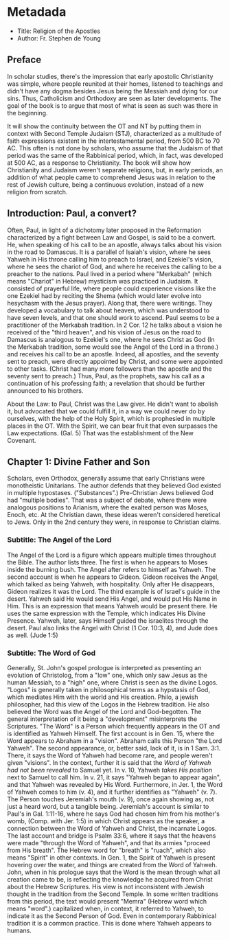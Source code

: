 # Metadada

+ Title: Religion of the Apostles
+ Author: Fr. Stephen de Young

## Preface

In scholar studies, there's the impression that early apostolic Christianity was
simple, where people reunited at their homes, listened to teachings and didn't
have any dogma besides Jesus being the Messiah and dying for our sins. Thus,
Catholicism and Orthodoxy are seen as later developments. The goal of the book
is to argue that most of what is seen as such was there in the beginning.

It will show the continuity between the OT and NT by putting them in context
with Second Temple Judaism (STJ), characterized as a multitude of faith
expressions existent in the intertestamental period, from 500 BC to 70 AC. This
often is not done by scholars, who assume that the Judaism of that period was
the same of the Rabbinical period, which, in fact, was developed at 500 AC, as a
response to Christianity. The book will show how Christianity and Judaism
weren't separate religions, but, in early periods, an addition of what people
came to comprehend Jesus was in relation to the rest of Jewish culture, being a
continuous evolution, instead of a new religion from scratch.

## Introduction: Paul, a convert?

Often, Paul, in light of a dichotomy later proposed in the Reformation
characterized by a fight between Law and Gospel, is said to be a convert. He,
when speaking of his call to be an apostle, always talks about his vision in the
road to Damascus. It is a parallel of Isaiah's vision, where he sees Yahweh in
His throne calling him to preach to Israel, and Ezekiel's vision, where he sees
the chariot of God, and where he receives the calling to be a preacher to the
nations. Paul lived in a period where "Merkabah" (which means "Chariot" in
Hebrew) mysticism was practiced in Judaism. It consisted of prayerful life,
where people could experience visions like the one Ezekiel had by reciting the
Shema (which would later evolve into hesychasm with the Jesus prayer). Along
that, there were writings. They developed a vocabulary to talk about heaven,
which was understood to have seven levels, and that one should work to ascend.
Paul seems to be a practitioner  of the Merkabah tradition. In 2 Cor. 12 he
talks about a vision he received of the "third heaven", and his vision of Jesus
on the road to Damascus is analogous to Ezekiel's one, where he sees Christ as
God (In the Merkabah tradition, some would see the Angel of the Lord in a
throne.) and receives his call to be an apostle. Indeed, all apostles, and the
seventy sent to preach, were directly appointed by Christ, and some were
appointed to other tasks. (Christ had many more followers than the apostle and
the seventy sent to preach.) Thus, Paul, as the prophets, saw his call as a
continuation of his professing faith; a revelation that should be further
announced to his brothers.

About the Law: to Paul, Christ was the Law giver. He didn't want to abolish it,
but advocated that we could fulfill it, in a way we could never do by ourselves,
with the help of the Holy Spirit, which is prophesied in multiple places in the
OT. With the Spirit, we can bear fruit that even surpasses the Law expectations.
(Gal. 5) That was the establishment of the New Covenant.

## Chapter 1: Divine Father and Son

Scholars, even Orthodox, generally assume that early Christians were
monotheistic Unitarians. The author defends that they believed God existed in
multiple hypostases. ("Substances".) Pre-Christian Jews believed God had
"multiple bodies". That was a subject of debate, where there were analogous
positions to Arianism, where the exalted person was Moses, Enoch, etc. At the
Christian dawn, these ideas weren't considered heretical to Jews. Only in the
2nd century they were, in response to Christian claims.

### Subtitle: The Angel of the Lord

The Angel of the Lord is a figure which appears multiple times throughout the
Bible. The author lists three. The first is when he appears to Moses inside the
burning bush. The Angel after refers to himself as Yahweh. The second account is
when he appears to Gideon. Gideon receives the Angel, which talked as being
Yahweh, with hospitality. Only after He disappears, Gideon realizes it was the
Lord. The third example is of Israel's guide in the desert. Yahweh said He would
send His Angel, and would put His Name in Him. This is an expression that means
Yahweh would be present there. He uses the same expression with the Temple,
which indicates His Divine Presence. Yahweh, later, says Himself guided the
israelites through the desert. Paul also links the Angel with Christ (1 Cor.
10:3, 4), and Jude does as well. (Jude 1:5)

### Subtitle: The Word of God

Generally, St. John's gospel prologue is interpreted as presenting an evolution
of Christolog, from a "low" one, which only saw Jesus as the human Messiah, to a
"high" one, where Christ is seen as the divine Logos. "Logos" is generally taken
in philosophical terms as a hypstasis of God, which mediates Him with the world
and His creation. Philo, a jewish philosopher, had this view of the Logos in the
Hebrew tradition. He also believed the Word was the Angel of the Lord and
God-begotten. The general interpretation of it being a "development"
misinterprets the Scriptures. "The Word" is a Person which frequently appears in
the OT and is identified as Yahweh Himself. The first account is in Gen. 15,
where the Word appears to Abraham in a "vision". Abraham calls this Person "the
Lord Yahweh". The second appearance, or, better said, lack of it, is in 1 Sam.
3:1. There, it says the Word of Yahweh had become rare, and people weren't given
"visions". In the context, further it is said that the _Word of Yahweh had not
been revealed_ to Samuel yet. In v. 10, Yahweh _takes His position_ next to
Samuel to call him. In v. 21, it says "Yahweh began to appear again", and that
Yahweh was revealed by His Word. Furthermore, in Jer. 1, the Word of Yahweh
comes to him (v. 4), and it further identifies as "Yahweh" (v. 7). The Person
touches Jeremiah's mouth (v. 9), once again showing as, not just a heard word,
but a tangible being. Jeremiah's account is similar to Paul's in Gal. 1:11-16,
where he says God had chosen him from his mother's womb, (Comp. with Jer. 1:5)
in which Christ appears as the speaker, a connection between the Word of Yahweh
and Christ, the incarnate Logos. The last account and bridge is Psalm 33:6,
where it says that the heavens were made "through the Word of Yahweh", and that
its armies "proceed from His breath". The Hebrew word for "breath" is "ruach",
which also means "Spirit" in other contexts. In Gen. 1, the Spirit of Yahweh is
present hovering over the water, and things are created from the Word of Yahweh.
John, when in his prologue says that the Word is the mean through what all
creation came to be, is reflecting the knowledge he acquired from Christ about
the Hebrew Scriptures. His view is not inconsistent with Jewish thought in the
tradition from the Second Temple. In some written traditions from this period,
the text would present "Memra" (Hebrew word which means "word".) capitalized
when, in context, it referred to Yahweh, to indicate it as the Second Person of
God. Even in contemporary Rabbinical tradition it is a common practice. This is
done where Yahweh appears to humans.
